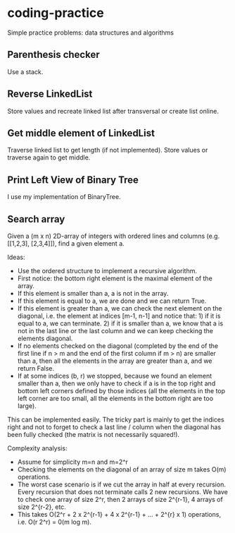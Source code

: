 # coding-practice
Simple practice problems: data structures and algorithms

## Parenthesis checker

Use a stack.

## Reverse LinkedList

Store values and recreate linked list after transversal or create list online.

## Get middle element of LinkedList

Traverse linked list to get length (if not implemented). Store values or traverse again to get middle.

## Print Left View of Binary Tree

I use my implementation of BinaryTree.

## Search array
Given a (m x n) 2D-array of integers with ordered lines and columns (e.g. [[1,2,3], [2,3,4]]), find a given element a.

Ideas:
- Use the ordered structure to implement a recursive algorithm.
- First notice: the bottom right element is the maximal element of the array.
- If this element is smaller than a, a is not in the array.
- If this element is equal to a, we are done and we can return True.
- If this element is greater than a, we can check the next element on the diagonal, i.e. the element at indices [m-1, n-1] and notice that: 1) if it is equal to a, we can terminate. 2) if it is smaller than a, we know that a is not in the last line or the last column and we can keep checking the elements diagonal.
- If no elements checked on the diagonal (completed by the end of the first line if n > m and the end of the first column if m > n) are smaller than a, then all the elements in the array are greater than a, and we return False.
- If at some indices (b, r) we stopped, because we found an element smaller than a, then we only have to check if a is in the top right and bottom left corners defined by those indices (all the elements in the top left corner are too small, all the elements in the bottom right are too large).

This can be implemented easily. The tricky part is mainly to get the indices right and not to forget to check a last line / column when the diagonal has been fully checked (the matrix is not necessarily squared!).

Complexity analysis:
- Assume for simplicity m=n and m=2^r
- Checking the elements on the diagonal of an array of size m takes O(m) operations.
- The worst case scenario is if we cut the array in half at every recursion. Every recursion that does not terminate calls 2 new recursions. We have to check one array of size 2^r, then 2 arrays of size 2^{r-1}, 4 arrays of size 2^{r-2}, etc.
- This takes O(2^r + 2 x 2^{r-1} + 4 x 2^{r-1} + ... + 2^{r} x 1) operations, i.e. O(r 2^r) = 0(m log m).
